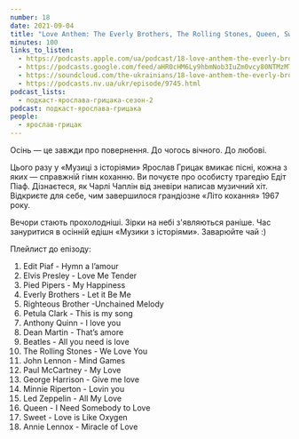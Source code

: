 ```yaml
---
number: 18
date: 2021-09-04
title: "Love Anthem: The Everly Brothers, The Rolling Stones, Queen, Sweet"
minutes: 100
links_to_listen:
  - https://podcasts.apple.com/ua/podcast/18-love-anthem-the-everly-brothers-the-rolling/id1546083745?i=1000534285374
  - https://podcasts.google.com/feed/aHR0cHM6Ly9hbmNob3IuZm0vcy80NTMzMTgxMC9wb2RjYXN0L3Jzcw/episode/MTAyZGVkNDMtYTZmNS00NzZiLTk3YWEtMGNkOTJkNDZkZTFi
  - https://soundcloud.com/the-ukrainians/18-love-anthem-the-everly-brothers-the-rolling-stones-queen-sweet?in=the-ukrainians/sets/muzykazist
  - https://podcasts.nv.ua/ukr/episode/9745.html
podcast_lists:
  - подкаст-ярослава-грицака-сезон-2
podcast: подкаст-ярослава-грицака
people:
  - ярослав-грицак
---
```


Осінь — це завжди про повернення. До чогось вічного. До любові.

Цього разу у «Музиці з історіями» Ярослав Грицак вмикає пісні, кожна з яких —
справжній гімн коханню. Ви почуєте про особисту трагедію Едіт Піаф. Дізнаєтеся,
як Чарлі Чаплін від зневіри написав музичний хіт. Відкриєте для себе, чим
завершилося грандіозне «Літо кохання» 1967 року.

Вечори стають прохолодніші. Зірки на небі з'являються раніше. Час зануритися в
осінній едішн «Музики з історіями». Заварюйте чай :)

Плейлист до епізоду:

1. Edit Piaf - Hymn a l’amour
2. Elvis Presley - Love Me Tender
3. Pied Pipers - My Happiness
4. Everly Brothers - Let it Be Me
5. Righteous Brother -Unchained Melody
6. Petula Clark - This is my song
7. Anthony Quinn - I love you
8. Dean Martin - That’s amore
9. Beatles - All you need is love
10. The Rolling Stones - We Love You
11. John Lennon - Mind Games
12. Paul McCartney - My Love
13. George Harrison - Give me love
14. Minnie Riperton - Lovin you
15. Led Zeppelin - All My Love
16. Queen - I Need Somebody to Love
17. Sweet - Love is Like Oxygen
18. Annie Lennox - Miracle of Love

